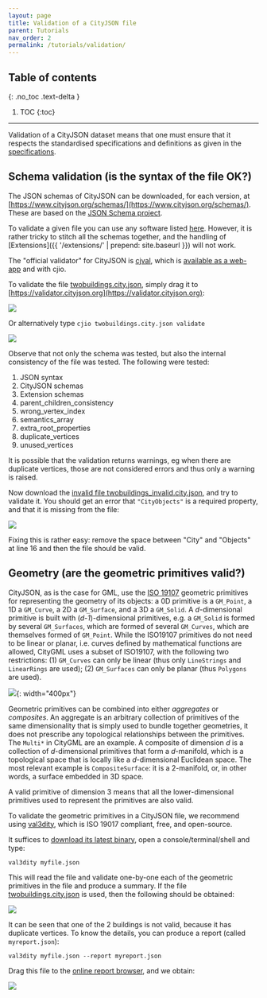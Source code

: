 ```yaml
---
layout: page
title: Validation of a CityJSON file
parent: Tutorials
nav_order: 2
permalink: /tutorials/validation/
---
```


## Table of contents
{: .no_toc .text-delta }

1. TOC
{:toc}

---

Validation of a CityJSON dataset means that one must ensure that it respects the standardised specifications and definitions as given in the [specifications](https://www.cityjson.org/specs/overview/).


## Schema validation (is the syntax of the file OK?)

The JSON schemas of CityJSON can be downloaded, for each version, at [https://www.cityjson.org/schemas/](https://www.cityjson.org/schemas/).
These are based on the [JSON Schema project](https://json-schema.org/).

To validate a given file you can use any software listed [here](https://json-schema.org/implementations.html#validators).
However, it is rather tricky to stitch all the schemas together, and the handling of [Extensions]({{ '/extensions/' | prepend: site.baseurl }}) will not work.

The "official validator" for CityJSON is [cjval](https://github.com/cityjson/cjval), which is [available as a web-app](https://validator.cityjson.org) and with cjio.

To validate the file [twobuildings.city.json](../files/twobuildings.city.json), simply drag it to [https://validator.cityjson.org](https://validator.cityjson.org):

![](../files/v-cjval-wasm.png)

Or alternatively type `cjio twobuildings.city.json validate`

![](../files/v-cjio.png)

Observe that not only the schema was tested, but also the internal consistency of the file was tested.
The following were tested:
  1. JSON syntax
  1. CityJSON schemas
  1. Extension schemas
  1. parent_children_consistency
  1. wrong_vertex_index
  1. semantics_array
  1. extra_root_properties
  1. duplicate_vertices
  1. unused_vertices

It is possible that the validation returns warnings, eg when there are duplicate vertices, those are not considered errors and thus only a warning is raised.

Now download the [invalid file twobuildings_invalid.city.json](../files/twobuildings_invalid.city.json), and try to validate it.
You should get an error that `"CityObjects"` is a required property, and that it is missing from the file:

![](../files/v-invalid.png)

Fixing this is rather easy: remove the space between "City" and "Objects" at line 16 and then the file should be valid.

## Geometry (are the geometric primitives valid?)

CityJSON, as is the case for GML, use the [ISO 19107](http://www.iso.org/iso/catalogue_detail.htm?csnumber=26012) geometric primitives for representing the geometry of its objects: a 0D primitive is a `GM_Point`, a 1D a `GM_Curve`, a 2D a `GM_Surface`, and a 3D a `GM_Solid`.
A *d*-dimensional primitive is built with (*d-1*)-dimensional primitives, e.g. a `GM_Solid` is formed by several `GM_Surfaces`, which are formed of several `GM_Curves`, which are themselves formed of `GM_Point`.
While the ISO19107 primitives do not need to be linear or planar, i.e. curves defined by mathematical functions are allowed, CityGML uses a subset of ISO19107, with the following two restrictions: (1) `GM_Curves` can only be linear (thus only `LineStrings` and `LinearRings` are used); (2) `GM_Surfaces` can only be planar (thus `Polygons` are used).

![](../files/geomprimitives.png){: width="400px"}

Geometric primitives can be combined into either *aggregates* or *composites*.
An aggregate is an arbitrary collection of primitives of the same dimensionality that is simply used to bundle together geometries, it does not prescribe any topological relationships between the primitives.
The `Multi*` in CityGML are an example.
A composite of dimension *d* is a collection of *d*-dimensional primitives that form a *d*-manifold, which is a topological space that is locally like a *d*-dimensional Euclidean space. 
The most relevant example is `CompositeSurface`: it is a 2-manifold, or, in other words, a surface embedded in 3D space.

A valid primitive of dimension 3 means that all the lower-dimensional primitives used to represent the primitives are also valid.

To validate the geometric primitives in a CityJSON file, we recommend using [val3dity](https://github.com/tudelft3d/val3dity), which is ISO 19017 compliant, free, and open-source. 

It suffices to [download its latest binary](https://github.com/tudelft3d/val3dity/releases), open a console/terminal/shell and type: 

```
val3dity myfile.json
```

This will read the file and validate one-by-one each of the geometric primitives in the file and produce a summary.
If the file [twobuildings.city.json](../files/twobuildings.city.json) is used, then the following should be obtained:

![](../files/v-summary.png)

It can be seen that one of the 2 buildings is not valid, because it has duplicate vertices.
To know the details, you can produce a report (called `myreport.json`):
```
val3dity myfile.json --report myreport.json
```

Drag this file to the [online report browser](http://geovalidation.bk.tudelft.nl/val3dity/browser/), and we obtain:

![](../files/v-report.png)
